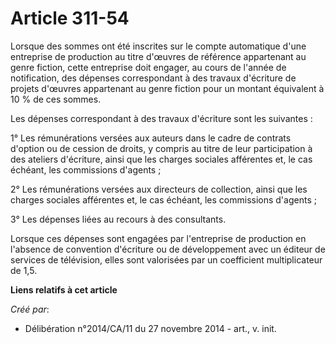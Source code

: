 # Article 311-54

Lorsque des sommes ont été inscrites sur le compte automatique d'une entreprise de production au titre d'œuvres de référence
appartenant au genre fiction, cette entreprise doit engager, au cours de l'année de notification, des dépenses correspondant
à des travaux d'écriture de projets d'œuvres appartenant au genre fiction pour un montant équivalent à 10 % de ces sommes. 

Les dépenses correspondant à des travaux d'écriture sont les suivantes : 

1° Les rémunérations versées aux auteurs dans le cadre de contrats d'option ou de cession de droits, y compris au titre de
leur participation à des ateliers d'écriture, ainsi que les charges sociales afférentes et, le cas échéant, les commissions
d'agents ; 

2° Les rémunérations versées aux directeurs de collection, ainsi que les charges sociales afférentes et, le cas échéant, les
commissions d'agents ; 

3° Les dépenses liées au recours à des consultants. 

Lorsque ces dépenses sont engagées par l'entreprise de production en l'absence de convention d'écriture ou de développement
avec un éditeur de services de télévision, elles sont valorisées par un coefficient multiplicateur de 1,5.

**Liens relatifs à cet article**

_Créé par_:

  - Délibération n°2014/CA/11 du 27 novembre 2014 - art., v. init.
